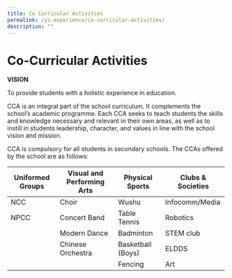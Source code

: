 ```yaml
---
title: Co Curricular Activities
permalink: /yi-experience/co-curricular-activities/
description: ""
---
```

# **Co-Curricular Activities**

**VISION**

To provide students with a holistic experience in education.

CCA is an integral part of the school curriculum. It complements the school’s academic programme. Each CCA seeks to teach students the skills and knowledge necessary and relevant in their own areas, as well as to instill in students leadership, character, and values in line with the school vision and mission.

CCA is compulsory for all students in secondary schools. The CCAs offered by the school are as follows:

| Uniformed Groups 	| Visual and Performing Arts 	| Physical Sports 	| Clubs & Societies 	|
|---	|---	|---	|---	|
| NCC 	| Choir  	| Wushu  	| Infocomm/Media  	|
| NPCC 	| Concert Band  	| Table Tennis  	| Robotics 	|
|  	| Modern Dance  	| Badminton  	| STEM club 	|
|  	| Chinese Orchestra  	| Basketball (Boys)  	| ELDDS 	|
|  	|  	| Fencing 	| Art  	|

